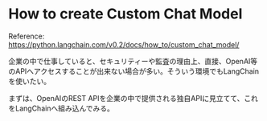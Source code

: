 # How to create Custom Chat Model

Reference: https://python.langchain.com/v0.2/docs/how_to/custom_chat_model/

企業の中で仕事していると、セキュリティーや監査の理由上、直接、OpenAI等のAPIへアクセスすることが出来ない場合が多い。そういう環境でもLangChainを使いたい。

まずは、OpenAIのREST APIを企業の中で提供される独自APIに見立てて、これをLangChainへ組み込んでみる。
